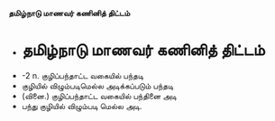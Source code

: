 **தமிழ்நாடு மாணவர் கணினித் திட்டம்**
- # தமிழ்நாடு மாணவர் கணினித் திட்டம்
- -2 n. குழிப்பந்தாட்ட வகையில் பந்தடி
- குழியில் விழும்படிமெல்ல அடிக்கப்படும் பந்தடி
- (வினை.) குழிப்பந்தாட்ட வகையில் பந்தினை அடி
- பந்து குழியில் விழும்படி மெல்ல அடி.

